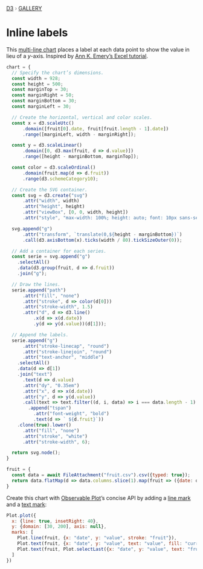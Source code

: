 <div style="color: grey; font: 13px/25.5px var(--sans-serif); text-transform: uppercase;"><h1 style="display: none;">Inline labels</h1><a href="https://d3js.org/">D3</a> › <a href="/@d3/gallery">Gallery</a></div>

# Inline labels

This [multi-line chart](/@d3/multi-line-chart) places a label at each data point to show the value in lieu of a *y*-axis. Inspired by [Ann K. Emery’s Excel tutorial](https://depictdatastudio.com/how-to-place-labels-directly-through-your-line-graph-in-microsoft-excel/).

```js echo
chart = {
  // Specify the chart’s dimensions.
  const width = 928;
  const height = 500;
  const marginTop = 30;
  const marginRight = 50;
  const marginBottom = 30;
  const marginLeft = 30;

  // Create the horizontal, vertical and color scales.
  const x = d3.scaleUtc()
      .domain([fruit[0].date, fruit[fruit.length - 1].date])
      .range([marginLeft, width - marginRight]);

  const y = d3.scaleLinear()
      .domain([0, d3.max(fruit, d => d.value)])
      .range([height - marginBottom, marginTop]);

  const color = d3.scaleOrdinal()
      .domain(fruit.map(d => d.fruit))
      .range(d3.schemeCategory10);

  // Create the SVG container.
  const svg = d3.create("svg")
      .attr("width", width)
      .attr("height", height)
      .attr("viewBox", [0, 0, width, height])
      .attr("style", "max-width: 100%; height: auto; font: 10px sans-serif;");

  svg.append("g")
      .attr("transform", `translate(0,${height - marginBottom})`)
      .call(d3.axisBottom(x).ticks(width / 80).tickSizeOuter(0));

  // Add a container for each series.
  const serie = svg.append("g")
    .selectAll()
    .data(d3.group(fruit, d => d.fruit))
    .join("g");

  // Draw the lines.
  serie.append("path")
      .attr("fill", "none")
      .attr("stroke", d => color(d[0]))
      .attr("stroke-width", 1.5)
      .attr("d", d => d3.line()
          .x(d => x(d.date))
          .y(d => y(d.value))(d[1]));

  // Append the labels.
  serie.append("g")
      .attr("stroke-linecap", "round")
      .attr("stroke-linejoin", "round")
      .attr("text-anchor", "middle")
    .selectAll()
    .data(d => d[1])
    .join("text")
      .text(d => d.value)
      .attr("dy", "0.35em")
      .attr("x", d => x(d.date))
      .attr("y", d => y(d.value))
      .call(text => text.filter((d, i, data) => i === data.length - 1)
        .append("tspan")
          .attr("font-weight", "bold")
          .text(d => ` ${d.fruit}`))
    .clone(true).lower()
      .attr("fill", "none")
      .attr("stroke", "white")
      .attr("stroke-width", 6);

  return svg.node();
}
```

```js echo
fruit = {
  const data = await FileAttachment("fruit.csv").csv({typed: true});
  return data.flatMap(d => data.columns.slice(1).map(fruit => ({date: d.date, fruit, value: d[fruit]})));
}
```

Create this chart with [Observable Plot](https://observablehq.com/plot)’s concise API by adding a [line mark](/plot/marks/line) and a [text mark](/plot/marks/text):

```js echo
Plot.plot({
  x: {line: true, insetRight: 40},
  y: {domain: [30, 200], axis: null},
  marks: [
    Plot.line(fruit, {x: "date", y: "value", stroke: "fruit"}),
    Plot.text(fruit, {x: "date", y: "value", text: "value", fill: "currentColor", stroke: "white", strokeWidth: 8}),
    Plot.text(fruit, Plot.selectLast({x: "date", y: "value", text: "fruit", z: "fruit", textAnchor: "start", dx: 12, fontWeight: "bold"})) 
  ]
})
```
